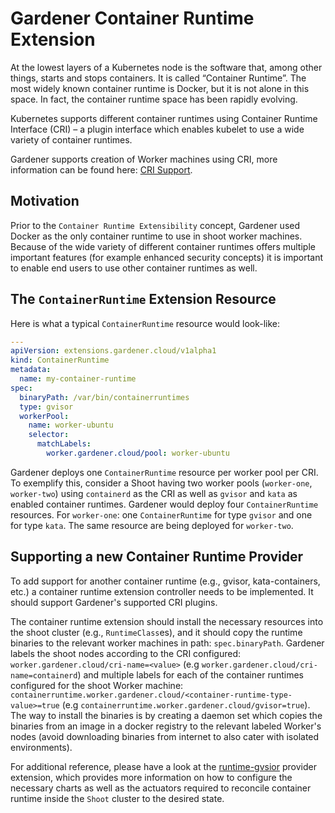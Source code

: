 # Gardener Container Runtime Extension

At the lowest layers of a Kubernetes node is the software that, among other things, starts and stops containers. It is called “Container Runtime”. 
The most widely known container runtime is Docker, but it is not alone in this space. In fact, the container runtime space has been rapidly evolving. 

Kubernetes supports different container runtimes using Container Runtime Interface (CRI) – a plugin interface which enables kubelet to use a wide variety of container runtimes.

Gardener supports creation of Worker machines using CRI, more information can be found here: [CRI Support](operatingsystemconfig.md#cri-support).

## Motivation

Prior to the `Container Runtime Extensibility` concept, Gardener used Docker as the only
container runtime to use in shoot worker machines. Because of the wide variety of different container runtimes
offers multiple important features (for example enhanced security concepts) it is important to enable end users to use other container runtimes as well.

## The `ContainerRuntime` Extension Resource

Here is what a typical `ContainerRuntime` resource would look-like:

```yaml
---
apiVersion: extensions.gardener.cloud/v1alpha1
kind: ContainerRuntime
metadata:
  name: my-container-runtime
spec:
  binaryPath: /var/bin/containerruntimes
  type: gvisor
  workerPool:
    name: worker-ubuntu
    selector:
      matchLabels:
        worker.gardener.cloud/pool: worker-ubuntu
```
Gardener deploys one `ContainerRuntime` resource per worker pool per CRI.
To exemplify this, consider a Shoot having two worker pools (`worker-one`, `worker-two`) using `containerd` as the CRI as well as `gvisor` and `kata` as enabled container runtimes.
Gardener would deploy four `ContainerRuntime` resources. For `worker-one`: one `ContainerRuntime` for type `gvisor` and one for type `kata`.  The same resource are being deployed for `worker-two`.

## Supporting a new Container Runtime Provider

To add support for another container runtime (e.g., gvisor, kata-containers, etc.) a container runtime extension controller needs to be implemented. It should support Gardener's supported CRI plugins.

The container runtime extension should install the necessary resources into the shoot cluster (e.g., `RuntimeClass`es), and it should copy the runtime binaries to the relevant worker machines in path: `spec.binaryPath`. 
Gardener labels the shoot nodes according to the CRI configured: `worker.gardener.cloud/cri-name=<value>` (e.g `worker.gardener.cloud/cri-name=containerd`) and multiple labels for each of the container runtimes configured for the shoot Worker machine:
`containerruntime.worker.gardener.cloud/<container-runtime-type-value>=true` (e.g `containerruntime.worker.gardener.cloud/gvisor=true`).
The way to install the binaries is by creating a daemon set which copies the binaries from an image in a docker registry to the relevant labeled Worker's nodes (avoid downloading binaries from internet to also cater with isolated environments).

For additional reference, please have a look at the [runtime-gvsior](https://github.com/gardener/gardener-extension-runtime-gvisor) provider extension, which provides more information on how to configure the necessary charts as well as the actuators required to reconcile container runtime inside the `Shoot` cluster to the desired state.

